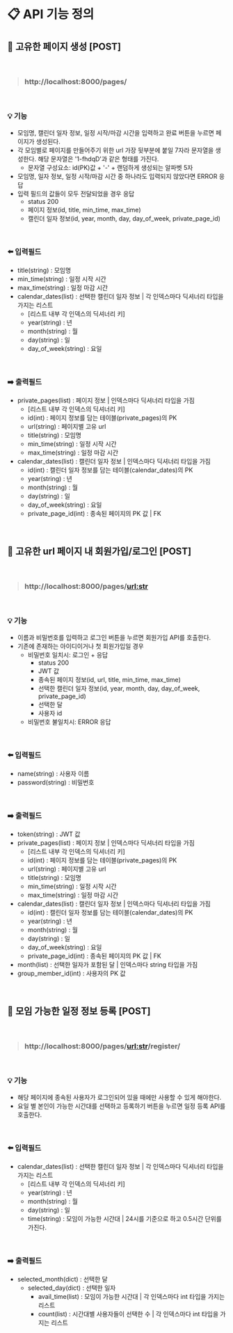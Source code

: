 # **📋 API 기능 정의**

## **📌 고유한 페이지 생성 [POST]**

<br>

> ### http://localhost:8000/pages/

<br>

### **💡 기능**

- 모임명, 캘린더 일자 정보, 일정 시작/마감 시간을 입력하고 완료 버튼을 누르면 페이지가 생성된다.
- 각 모임별로 페이지를 만들어주기 위한 url 가장 뒷부분에 붙일 7자라 문자열을 생성한다. 해당 문자열은 '1-fhdqD'과 같은 형태를 가진다.
  - 문자열 구성요소: id(PK)값 + '-' + 랜덤하게 생성되는 알파벳 5자
- 모임명, 일자 정보, 일정 시작/마감 시간 중 하나라도 입력되지 않았다면 ERROR 응답
- 입력 필드의 값들이 모두 전달되었을 경우 응답
  - status 200
  - 페이지 정보(id, title, min_time, max_time)
  - 캘린더 일자 정보(id, year, month, day, day_of_week, private_page_id)

<br>

### **⬅️ 입력필드**

- title(string) : 모임명
- min_time(string) : 일정 시작 시간
- max_time(string) : 일정 마감 시간
- calendar_dates(list) : 선택한 캘린더 일자 정보 | 각 인덱스마다 딕셔너리 타입을 가지는 리스트
  - [리스트 내부 각 인덱스의 딕셔너리 키]
  - year(string) : 년
  - month(string) : 월
  - day(string) : 일
  - day_of_week(string) : 요일

<br>

### **➡️ 출력필드**

- private_pages(list) : 페이지 정보 | 인덱스마다 딕셔너리 타입을 가짐
  - [리스트 내부 각 인덱스의 딕셔너리 키]
  - id(int) : 페이지 정보를 담는 테이블(private_pages)의 PK
  - url(string) : 페이지별 고유 url
  - title(string) : 모임명
  - min_time(string) : 일정 시작 시간
  - max_time(string) : 일정 마감 시간
- calendar_dates(list) : 캘린더 일자 정보 | 인덱스마다 딕셔너리 타입을 가짐
  - id(int) : 캘린더 일자 정보를 담는 테이블(calendar_dates)의 PK
  - year(string) : 년
  - month(string) : 월
  - day(string) : 일
  - day_of_week(string) : 요일
  - private_page_id(int) : 종속된 페이지의 PK 값 | FK

<br>

## **📌 고유한 url 페이지 내 회원가입/로그인 [POST]**

<br>

> ### http://localhost:8000/pages/<url:str>

<br>

### **💡 기능**

- 이름과 비밀번호를 입력하고 로그인 버튼을 누르면 회원가입 API를 호출한다.
- 기존에 존재하는 아이디이거나 첫 회원가입일 경우
  - 비밀번호 일치시: 로그인 + 응답
    - status 200
    - JWT 값
    - 종속된 페이지 정보(id, url, title, min_time, max_time)
    - 선택한 캘린더 일자 정보(id, year, month, day, day_of_week, private_page_id)
    - 선택한 달
    - 사용자 id
  - 비밀번호 불일치시: ERROR 응답

<br>

### **⬅️ 입력필드**

- name(string) : 사용자 이름
- password(string) : 비밀번호

<br>

### **➡️ 출력필드**

- token(string) : JWT 값
- private_pages(list) : 페이지 정보 | 인덱스마다 딕셔너리 타입을 가짐
  - [리스트 내부 각 인덱스의 딕셔너리 키]
  - id(int) : 페이지 정보를 담는 테이블(private_pages)의 PK
  - url(string) : 페이지별 고유 url
  - title(string) : 모임명
  - min_time(string) : 일정 시작 시간
  - max_time(string) : 일정 마감 시간
- calendar_dates(list) : 캘린더 일자 정보 | 인덱스마다 딕셔너리 타입을 가짐
  - id(int) : 캘린더 일자 정보를 담는 테이블(calendar_dates)의 PK
  - year(string) : 년
  - month(string) : 월
  - day(string) : 일
  - day_of_week(string) : 요일
  - private_page_id(int) : 종속된 페이지의 PK 값 | FK
- month(list) : 선택한 일자가 포함된 달 | 인덱스마다 string 타입을 가짐
- group_member_id(int) : 사용자의 PK 값

<br>

## **📌 모임 가능한 일정 정보 등록 [POST]**

<br>

> ### http://localhost:8000/pages/<url:str>/register/

<br>

### **💡 기능**

- 해당 페이지에 종속된 사용자가 로그인되어 있을 때에만 사용할 수 있게 해야한다.
- 요일 별 본인이 가능한 시간대를 선택하고 등록하기 버튼을 누르면 일정 등록 API를 호출한다.

<br>

### **⬅️ 입력필드**

- calendar_dates(list) : 선택한 캘린더 일자 정보 | 각 인덱스마다 딕셔너리 타입을 가지는 리스트
  - [리스트 내부 각 인덱스의 딕셔너리 키]
  - year(string) : 년
  - month(string) : 월
  - day(string) : 일
  - time(string) : 모임이 가능한 시간대 | 24시를 기준으로 하고 0.5시간 단위를 가진다.

<br>

### **➡️ 출력필드**

- selected_month(dict) : 선택한 달
  - selected_day(dict) : 선택한 일자
    - avail_time(list) : 모임이 가능한 시간대 | 각 인덱스마다 int 타입을 가지는 리스트
    - count(list) : 시간대별 사용자들이 선택한 수 | 각 인덱스마다 int 타입을 가지는 리스트
